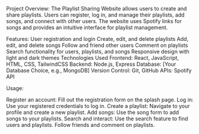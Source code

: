 Project Overview:
The Playlist Sharing Website allows users to create and share playlists. Users can register, log in, and manage their  playlists, add songs, and connect with other users. The website uses Spotify links for songs and provides an intuitive interface for playlist management.

Features:
User registration and login
Create, edit, and delete playlists
Add, edit, and delete songs
Follow and friend other users
Comment on playlists
Search functionality for users, playlists, and songs
Responsive design with light and dark themes
Technologies Used
Frontend: React, JavaScript, HTML, CSS, TailwindCSS
Backend: Node.js, Express
Database: [Your Database Choice, e.g., MongoDB]
Version Control: Git, GitHub
APIs: Spotify API

Usage:

Register an account: 
Fill out the registration form on the splash page.
Log in:
 Use your registered credentials to log in.
Create a playlist:
 Navigate to your profile and create a new playlist.
Add songs:
 Use the song form to add songs to your playlists.
Search and interact: Use the search feature to find users and playlists. Follow friends and comment on playlists.
